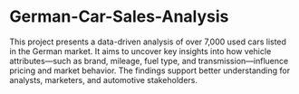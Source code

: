 # German-Car-Sales-Analysis
This project presents a data-driven analysis of over 7,000 used cars listed in the German market. It aims to uncover key insights into how vehicle attributes—such as brand, mileage, fuel type, and transmission—influence pricing and market behavior. The findings support better understanding for analysts, marketers, and automotive stakeholders.
